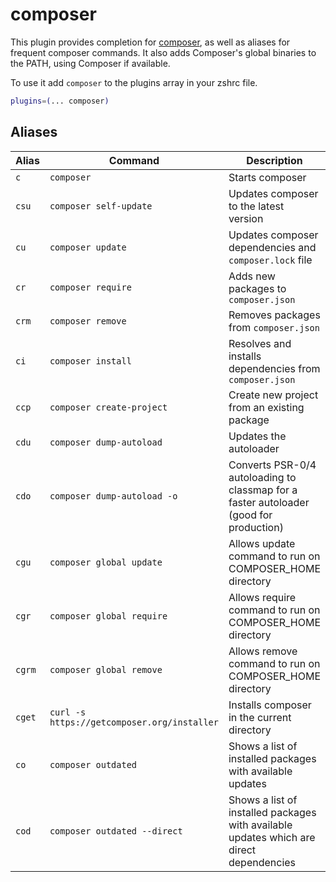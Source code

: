 # composer

This plugin provides completion for [composer](https://getcomposer.org/), as well as aliases
for frequent composer commands. It also adds Composer's global binaries to the PATH, using
Composer if available.

To use it add `composer` to the plugins array in your zshrc file.

```zsh
plugins=(... composer)
```

## Aliases

| Alias  | Command                                     | Description                                                                             |
|--------|---------------------------------------------|-----------------------------------------------------------------------------------------|
| `c`    | `composer`                                  | Starts composer                                                                         |
| `csu`  | `composer self-update`                      | Updates composer to the latest version                                                  |
| `cu`   | `composer update`                           | Updates composer dependencies and `composer.lock` file                                  |
| `cr`   | `composer require`                          | Adds new packages to `composer.json`                                                    |
| `crm`  | `composer remove`                           | Removes packages from `composer.json`                                                   |
| `ci`   | `composer install`                          | Resolves and installs dependencies from `composer.json`                                 |
| `ccp`  | `composer create-project`                   | Create new project from an existing package                                             |
| `cdu`  | `composer dump-autoload`                    | Updates the autoloader                                                                  |
| `cdo`  | `composer dump-autoload -o`                 | Converts PSR-0/4 autoloading to classmap for a faster autoloader (good for production)  |
| `cgu`  | `composer global update`                    | Allows update command to run on COMPOSER_HOME directory                                 |
| `cgr`  | `composer global require`                   | Allows require command to run on COMPOSER_HOME directory                                |
| `cgrm` | `composer global remove`                    | Allows remove command to run on COMPOSER_HOME directory                                 |
| `cget` | `curl -s https://getcomposer.org/installer` | Installs composer in the current directory                                              |
| `co`   | `composer outdated`                         | Shows a list of installed packages with available updates                               |
| `cod`  | `composer outdated --direct`                | Shows a list of installed packages with available updates which are direct dependencies |
